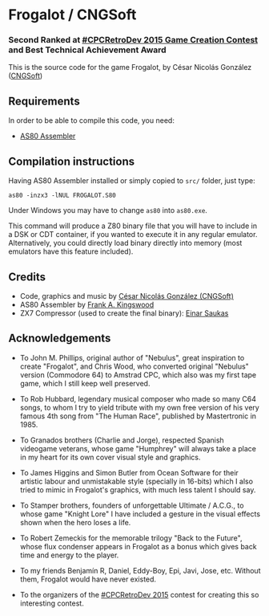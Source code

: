 # Frogalot / CNGSoft

### Second Ranked at [#CPCRetroDev 2015 Game Creation Contest](http://cpcretrodev.byterealms.com/contest-en/cpcretrodev-2015/) and Best Technical Achievement Award

This is the source code for the game Frogalot, by César Nicolás González ([CNGSoft](http://cngsoft.no-ip.org/index.htm))

## Requirements

In order to be able to compile this code, you need:
* [AS80 Assembler](http://www.kingswood-consulting.co.uk/assemblers/) 

## Compilation instructions

Having AS80 Assembler installed or simply copied to `src/` folder, just type:
```
as80 -inzx3 -lNUL FROGALOT.S80
```
Under Windows you may have to change `as80` into `as80.exe`.

This command will produce a Z80 binary file that you will have to include in a DSK or CDT container, if you wanted to execute it in any regular emulator. Alternatively, you could directly load binary directly into memory (most emulators have this feature included).

## Credits
* Code, graphics and music by [César Nicolás González (CNGSoft)](http://cngsoft.no-ip.org/index.htm)
* AS80 Assembler by [Frank A. Kingswood](http://www.kingswood-consulting.co.uk/frank/)
* ZX7 Compressor (used to create the final binary): [Einar Saukas](http://www.ime.usp.br/~einar/)

## Acknowledgements

* To John M. Phillips, original author of "Nebulus", great inspiration to create "Frogalot", and Chris Wood, who converted original "Nebulus" version (Commodore 64) to Amstrad CPC, which also was my first tape game, which I still keep well preserved.

* To Rob Hubbard, legendary musical composer who made so many C64 songs, to whom I try to yield tribute with my own free version of his very famous 4th song from "The Human Race", published by Mastertronic in 1985.

* To Granados brothers (Charlie and Jorge), respected Spanish videogame veterans, whose game "Humphrey" will always take a place in my heart for its own cover visual style and graphics.

* To James Higgins and Simon Butler from Ocean Software for their artistic labour and unmistakable style (specially in 16-bits) which I also tried to mimic in Frogalot's graphics, with much less talent I should say.

* To Stamper brothers, founders of unforgettable Ultimate / A.C.G., to whose game "Knight Lore" I have included a gesture in the visual effects shown when the hero loses a life.

* To Robert Zemeckis for the memorable trilogy "Back to the Future", whose flux condenser appears in Frogalot as a bonus which gives back time and energy to the player.

* To my friends Benjamín R, Daniel, Eddy-Boy, Epi, Javi, Jose, etc. Without them, Frogalot would have never existed.

* To the organizers of the [#CPCRetroDev 2015](http://cpcretrodev.byterealms.com) contest for creating this so interesting contest.
